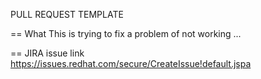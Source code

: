 PULL REQUEST TEMPLATE

== What
This is trying to fix a problem of not working ... 

== JIRA issue link
https://issues.redhat.com/secure/CreateIssue!default.jspa
